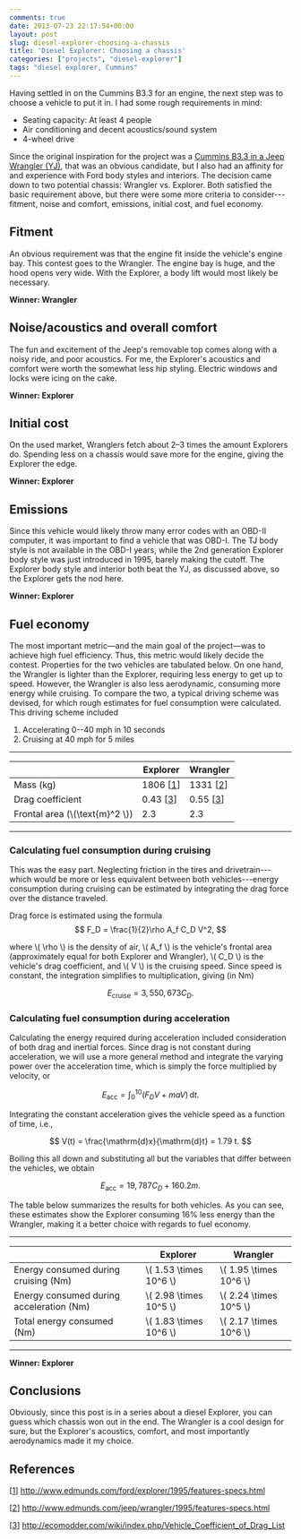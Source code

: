```yaml
---
comments: true
date: 2013-07-23 22:17:54+00:00
layout: post
slug: diesel-explorer-choosing-a-chassis
title: 'Diesel Explorer: Choosing a chassis'
categories: ["projects", "diesel-explorer"]
tags: "diesel explorer, Cummins"
---
```


Having settled in on the Cummins B3.3 for an engine, the next step was to choose
a vehicle to put it in. I had some rough requirements in mind:

* Seating capacity: At least 4 people
* Air conditioning and decent acoustics/sound system
* 4-wheel drive

Since the original inspiration for the project was a [Cummins B3.3 in a Jeep
Wrangler
(YJ)](http://www.dieseltruckresource.com/dev/b3-3t-jeep-yj-t112807.html), that
was an obvious candidate, but I also had an affinity for and experience with
Ford body styles and interiors. The decision came down to two potential chassis:
Wrangler vs. Explorer. Both satisfied the basic requirement above, but there
were some more criteria to consider---fitment, noise and comfort, emissions,
initial cost, and fuel economy.


## Fitment

An obvious requirement was that the engine fit inside the vehicle's engine bay.
This contest goes to the Wrangler. The engine bay is huge, and the hood opens
very wide. With the Explorer, a body lift would most likely be necessary.

**Winner: Wrangler**


## Noise/acoustics and overall comfort

The fun and excitement of the Jeep's removable top comes along with a noisy
ride, and poor acoustics. For me, the Explorer's acoustics and comfort were
worth the somewhat less hip styling. Electric windows and locks were icing on
the cake.

**Winner: Explorer**


## Initial cost

On the used market, Wranglers fetch about 2–3 times the amount Explorers do.
Spending less on a chassis would save more for the engine, giving the Explorer
the edge.

**Winner: Explorer**


## Emissions

Since this vehicle would likely throw many error codes with an OBD-II computer,
it was important to find a vehicle that was OBD-I. The TJ body style is not
available in the OBD-I years, while the 2nd generation Explorer body style was
just introduced in 1995, barely making the cutoff. The Explorer body style and
interior both beat the YJ, as discussed above, so the Explorer gets the nod
here.

**Winner: Explorer**



## Fuel economy

The most important metric—and the main goal of the project—was to achieve high
fuel efficiency. Thus, this metric would likely decide the contest. Properties
for the two vehicles are tabulated below. On one hand, the Wrangler is lighter
than the Explorer, requiring less energy to get up to speed. However, the
Wrangler is also less aerodynamic, consuming more energy while cruising. To
compare the two, a typical driving scheme was devised, for which rough estimates
for fuel consumption were calculated. This driving scheme included

1. Accelerating 0--40 mph in 10 seconds
2. Cruising at 40 mph for 5 miles

---

<center>

|           | Explorer | Wrangler |
|-----------|----------|----------|
| Mass (kg) | 1806 [[1]] | 1331 [[2]] |
| Drag coefficient | 0.43 [[3]] |0.55 [[3]] |
| Frontal area (\\(\text{m}^2 \\)) |  2.3 | 2.3 |

</center>

---

### Calculating fuel consumption during cruising

This was the easy part. Neglecting friction in the tires and drivetrain---which
would be more or less equivalent between both vehicles---energy consumption
during cruising can be estimated by integrating the drag force over the distance
traveled.

Drag force is estimated using the formula
$$
F_D = \frac{1}{2}\rho A_f C_D V^2,
$$

where \\( \rho \\) is the density of air, \\( A_f \\) is the vehicle's frontal
area (approximately equal for both Explorer and Wrangler), \\( C_D \\) is the
vehicle's drag coefficient, and \\( V \\) is the cruising speed. Since speed is
constant, the integration simplifies to multiplication, giving (in Nm)

$$
E_{\mathrm{cruise}} = 3,550,673 C_D.
$$


### Calculating fuel consumption during acceleration

Calculating the energy required during acceleration included consideration of
both drag and inertial forces. Since drag is not constant during acceleration,
we will use a more general method and integrate the varying power over the
acceleration time, which is simply the force multiplied by velocity, or

$$
E_{\mathrm{acc}} = \int_0^{10} \left( F_D V + maV \right) \, \mathrm{d}t.
$$

Integrating the constant acceleration gives the vehicle speed as a function of
time, i.e.,

$$
V(t) = \frac{\mathrm{d}x}{\mathrm{d}t} = 1.79 t.
$$

Boiling this all down and substituting all but the variables that differ between
the vehicles, we obtain

$$
E_{\mathrm{acc}} = 19,787 C_D + 160.2m.
$$

The table below summarizes the results for both vehicles. As you can see, these
estimates show the Explorer consuming 16% less energy than the Wrangler, making
it a better choice with regards to fuel economy.

---

<center>

|   | Explorer | Wrangler |
|---|----------|----------|
| Energy consumed during cruising (Nm) | \\( 1.53 \times 10^6 \\) | \\( 1.95 \times 10^6 \\) |
| Energy consumed during acceleration (Nm) | \\( 2.98 \times 10^5 \\) | \\( 2.24 \times 10^5 \\) |
| Total energy consumed (Nm) | \\( 1.83 \times 10^6 \\) | \\( 2.17 \times 10^6 \\) |

</center>

---

**Winner: Explorer**


## Conclusions

Obviously, since this post is in a series about a diesel Explorer, you can guess
which chassis won out in the end. The Wrangler is a cool design for sure, but
the Explorer's acoustics, comfort, and most importantly aerodynamics made it my
choice.


## References

[[1]] http://www.edmunds.com/ford/explorer/1995/features-specs.html

[[2]] http://www.edmunds.com/jeep/wrangler/1995/features-specs.html

[[3]] http://ecomodder.com/wiki/index.php/Vehicle_Coefficient_of_Drag_List

[1]: http://www.edmunds.com/ford/explorer/1995/features-specs.html

[2]: http://www.edmunds.com/jeep/wrangler/1995/features-specs.html

[3]: http://ecomodder.com/wiki/index.php/Vehicle_Coefficient_of_Drag_List
